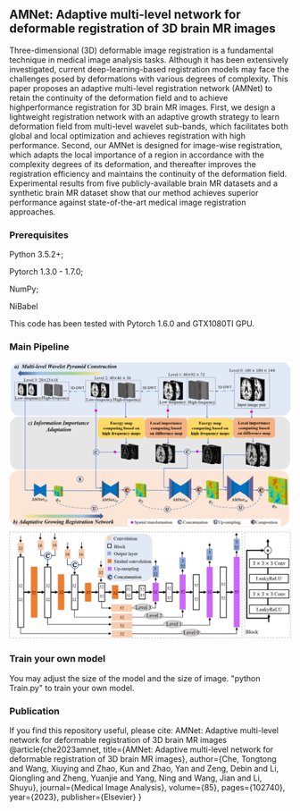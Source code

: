 ## **AMNet: Adaptive multi-level network for deformable registration of 3D brain MR images**

Three-dimensional (3D) deformable image registration is a fundamental technique in medical image analysis tasks. Although it has been extensively investigated, current deep-learning-based registration models may face the challenges posed by deformations with various degrees of complexity. This paper proposes an adaptive multi-level registration network (AMNet) to retain the continuity of the deformation field and to achieve highperformance registration for 3D brain MR images. First, we design a lightweight registration network with an adaptive growth strategy to learn deformation field from multi-level wavelet sub-bands, which facilitates both global and local optimization and achieves registration with high performance. Second, our AMNet is designed for image-wise registration, which adapts the local importance of a region in accordance with the complexity degrees of its deformation, and thereafter improves the registration efficiency and maintains the continuity of the deformation field. Experimental results from five publicly-available brain MR datasets and a synthetic brain MR dataset show that our method achieves superior performance against state-of-the-art medical image registration approaches.

### **Prerequisites**
Python 3.5.2+; 

Pytorch 1.3.0 - 1.7.0;

NumPy; 

NiBabel

This code has been tested with Pytorch 1.6.0 and GTX1080TI GPU.


### **Main Pipeline**

![image.png](Figs/overview.png)
![image.png](Figs/Network.png)

### **Train your own model**
You may adjust the size of the model and the size of image. 
"python Train.py" to train your own model. 

### Publication

If you find this repository useful, please cite:
AMNet: Adaptive multi-level network for deformable registration of 3D brain MR images
@article{che2023amnet,
  title={AMNet: Adaptive multi-level network for deformable registration of 3D brain MR images},
  author={Che, Tongtong and Wang, Xiuying and Zhao, Kun and Zhao, Yan and Zeng, Debin and Li, Qiongling and Zheng, Yuanjie and Yang, Ning and Wang, Jian and Li, Shuyu},
  journal={Medical Image Analysis},
  volume={85},
  pages={102740},
  year={2023},
  publisher={Elsevier}
}
